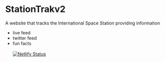 # StationTrakv2
A website that tracks the International Space Station providing information
- live feed
- twitter feed
- fun facts
<br><br>
[![Netlify Status](https://api.netlify.com/api/v1/badges/1ad744cd-1573-4044-a528-3f736b23220c/deploy-status)](https://app.netlify.com/sites/stationtrak/deploys)
